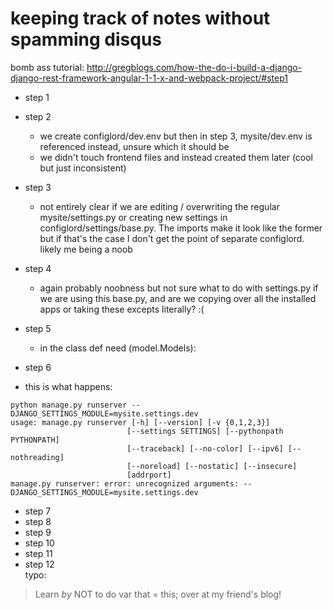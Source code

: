 # keeping track of notes without spamming disqus  

bomb ass tutorial: http://gregblogs.com/how-the-do-i-build-a-django-django-rest-framework-angular-1-1-x-and-webpack-project/#step1  

* step 1
* step 2  

  * we create configlord/dev.env but then in step 3, mysite/dev.env is referenced instead, unsure which it should be
  * we didn't touch frontend files and instead created them later (cool but just inconsistent)

* step 3

  * not entirely clear if we are editing / overwriting the regular mysite/settings.py or creating new settings in configlord/settings/base.py. The imports make it look like the former but if that's the case I don't get the point of separate configlord. likely me being a noob
  
* step 4

  * again probably noobness but not sure what to do with settings.py if we are using this base.py, and are we copying over all the installed apps or taking these excepts literally? :( 
  
* step 5

  * in the class def need (model.Models):
  
* step 6

 * this is what happens: 
 ```  
 python manage.py runserver --DJANGO_SETTINGS_MODULE=mysite.settings.dev
usage: manage.py runserver [-h] [--version] [-v {0,1,2,3}]
                           [--settings SETTINGS] [--pythonpath PYTHONPATH]
                           [--traceback] [--no-color] [--ipv6] [--nothreading]
                           [--noreload] [--nostatic] [--insecure]
                           [addrport]
manage.py runserver: error: unrecognized arguments: --DJANGO_SETTINGS_MODULE=mysite.settings.dev
```  

* step 7
* step 8
* step 9
* step 10
* step 11
* step 12  
typo:  

> Learn *by* NOT to do var that = this; over at my friend's blog!
